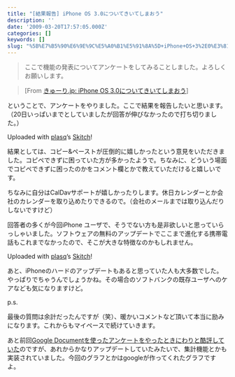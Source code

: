 ```yaml
---
title: "[結果報告] iPhone OS 3.0についてきいてしまおう"
description: ''
date: '2009-03-20T17:57:05.000Z'
categories: []
keywords: []
slug: "%5B%E7%B5%90%E6%9E%9C%E5%A0%B1%E5%91%8A%5D+iPhone+OS+3%2E0%E3%81%AB%E3%81%A4%E3%81%84%E3%81%A6%E3%81%8D%E3%81%84%E3%81%A6%E3%81%97%E3%81%BE%E3%81%8..."
---
```

> ここで機能の発表についてアンケートをしてみることしました。よろしくお願いします。

> \[From [きゅーり.jp: iPhone OS 3.0についてきいてしまおう](http://blog.qli.jp/2009/03/iphone-os-30%E3%81%AB%E3%81%A4%E3%81%84%E3%81%A6%E3%81%8D%E3%81%84%E3%81%A6%E3%81%97%E3%81%BE%E3%81%8A%E3%81%86.html)\]

ということで、アンケートをやりました。ここで結果を報告したいと思います。（20日いっぱいまでとしていましたが回答が伸びなかったので打ち切りました。）

Uploaded with [plasq](http://plasq.com/)’s [Skitch](http://skitch.com)!

結果としては、コピー&ペーストが圧倒的に嬉しかったという意見をいただきました。コピペできずに困っていた方が多かったようで。ちなみに、どういう場面でコピペできずに困ったのかをコメント欄とかで教えていただけると嬉しいです。

ちなみに自分はCalDavサポートが嬉しかったりします。休日カレンダーとか会社のカレンダーを取り込めたりできるので。（会社のメールまでは取り込んだりしないですけど）

回答者の多くが今回iPhone ユーザで、そうでない方も是非欲しいと思っていらっしゃいました。ソフトウェアの無料のアップデートでここまで進化する携帯電話もこれまでなかったので、そこが大きな特徴なのかもしれません。

Uploaded with [plasq](http://plasq.com/)’s [Skitch](http://skitch.com)!

あと、iPhoneのハードのアップデートもあると思っていた人も大多数でした。やっぱりでちゃうんでしょうかね。その場合のソフトバンクの既存ユーザへのケアなども気になりますけど。

p.s.

最後の質問は余計だったんですが（笑）、暖かいコメントなど頂いて本当に励みになります。これからもマイペースで続けていきます。

あと前回[Google Documentを使ったアンケートをやったときにわりと酷評していた](http://blog.qli.jp/2008/06/google.html)のですが、あれからかなりアップデートしていたみたいで、集計機能とかも実装されていました。今回のグラフとかはgoogleが作ってくれたグラフですよ。